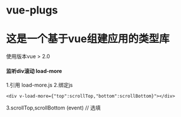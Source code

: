 # vue-plugs
# 这是一个基于vue组建应用的类型库
使用版本vue > 2.0

#### 监听div滚动  load-more
1.引用  load-more.js
2.绑定js
`````
<div v-load-more={"top":scrollTop,"bottom":scrollBottom}"></div>
`````
3.scrollTop,scrollBottom (event) // 选填 
